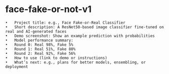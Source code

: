# face-fake-or-not-v1
	•	Project title: e.g., Face Fake-or-Real Classifier
	•	Short description: A ResNet50-based image classifier fine-tuned on real and AI-generated faces
	•	Demo screenshot: Show an example prediction with probabilities
	•	Model performance summary:
	•	Round 0: Real 98%, Fake 5%
	•	Round 1: Real 51%, Fake 80%
	•	Round 2: Real 92%, Fake 56%
	•	How to use (link to demo or instructions)
	•	What’s next: e.g., plans for better models, ensembling, or deployment
